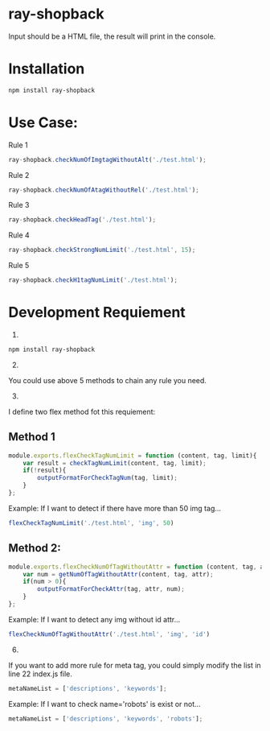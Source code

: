 # ray-shopback
Input should be a HTML file, the result will print in the console.

Installation
=====
```Bash
npm install ray-shopback
```
Use Case:
=====

Rule 1
```Node.js
ray-shopback.checkNumOfImgtagWithoutAlt('./test.html');
```

Rule 2
```Node.js
ray-shopback.checkNumOfAtagWithoutRel('./test.html');
```

Rule 3
```Node.js
ray-shopback.checkHeadTag('./test.html');
```

Rule 4
```Node.js
ray-shopback.checkStrongNumLimit('./test.html', 15);
```

Rule 5
```Node.js
ray-shopback.checkH1tagNumLimit('./test.html');
```
Development Requiement
=====
1. 
```Bash
npm install ray-shopback
```
2.
You could use above 5 methods to chain any rule you need.

3.
I define two flex method fot this requiement:

Method 1
-----
```Javascript
module.exports.flexCheckTagNumLimit = function (content, tag, limit){
    var result = checkTagNumLimit(content, tag, limit);
    if(!result){
        outputFormatForCheckTagNum(tag, limit);
    }
};
```
Example: If I want to detect if there have more than 50 img tag...

```Javascript
flexCheckTagNumLimit('./test.html', 'img', 50)
```


Method 2:
-----
```Javascript
module.exports.flexCheckNumOfTagWithoutAttr = function (content, tag, attr) {
    var num = getNumOfTagWithoutAttr(content, tag, attr);
    if(num > 0){
        outputFormatForCheckAttr(tag, attr, num);
    }
};
```
Example: If I want to detect any img without id attr...
```Javascript
flexCheckNumOfTagWithoutAttr('./test.html', 'img', 'id')
```

6. 
If you want to add more rule for meta tag, you could simply modify the list in line 22 index.js file.
```JavaScript
metaNameList = ['descriptions', 'keywords'];
```
Example: If I want to check name='robots' is exist or not...

```JavaScript
metaNameList = ['descriptions', 'keywords', 'robots'];
```

